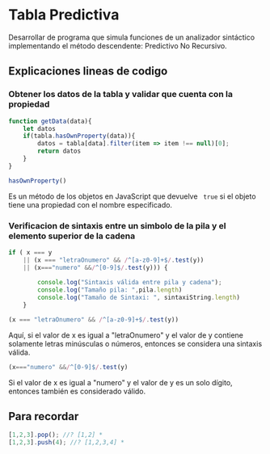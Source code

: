 # Tabla Predictiva

Desarrollar de programa que simula funciones de un analizador sintáctico implementando el método descendente: Predictivo No Recursivo.



## Explicaciones lineas de codigo
### Obtener los datos de la tabla y validar que cuenta con la propiedad
```javascript
function getData(data){
    let datos
    if(tabla.hasOwnProperty(data)){
        datos = tabla[data].filter(item => item !== null)[0];
        return datos
    }
}
```

```javascript 
hasOwnProperty()
``` 
Es un método de los objetos en JavaScript que devuelve ` true`  si el objeto tiene una propiedad con el nombre especificado.

### Verificacion de sintaxis entre un simbolo de la pila y el elemento superior de la cadena
```javascript
if ( x === y 
    || (x === "letraOnumero" && /^[a-z0-9]+$/.test(y)) 
    || (x==="numero" &&/^[0-9]$/.test(y))) {
    
        console.log("Sintaxis válida entre pila y cadena");
        console.log("Tamaño pila: ",pila.length)
        console.log("Tamaño de Sintaxi: ", sintaxiString.length)
    }
```

```javascript 
(x === "letraOnumero" && /^[a-z0-9]+$/.test(y))
``` 
Aquí, si el valor de x es igual a "letraOnumero" y el valor de y contiene solamente letras minúsculas o números, entonces se considera una sintaxis válida.

```javascript 
(x==="numero" &&/^[0-9]$/.test(y)
``` 
Si el valor de x es igual a "numero" y el valor de y es un solo dígito, entonces también es considerado válido.

## Para recordar
```javascript
[1,2,3].pop(); //? [1,2] * 
[1,2,3].push(4); //? [1,2,3,4] * 
```



